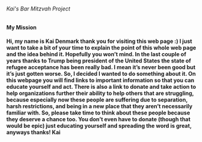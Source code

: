 ###### Kai's Bar Mitzvah Project


#### My Mission


**Hi, my name is Kai Denmark thank you for visiting this web page :) I just want to take a bit of your time to explain the point of this whole web page and the idea behind it. Hopefully you won’t mind. In the last couple of years thanks to Trump being president of the United States the state of refugee acceptance has been really bad. I mean it’s never been good but it’s just gotten worse. So, I decided I wanted to do something about it. On this webpage you will find links to important information so that you can educate yourself and act. There is also a link to donate and take action to help organizations further their ability to help others that are struggling, because especially now these people are suffering due to separation, harsh restrictions, and being in a new place that they aren’t necessarily familiar with. So, please take time to think about these people because they deserve a chance too. You don’t even have to donate (though that would be epic) just educating yourself and spreading the word is great, anyways thanks! Kai**
